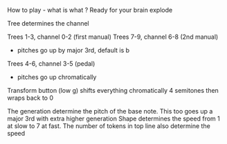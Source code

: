 How to play - what is what ? Ready for your brain explode

Tree determines the channel

Trees 1-3, channel 0-2 (first manual)
Trees 7-9, channel 6-8 (2nd manual)
- pitches go up by major 3rd, default is b

Trees 4-6, channel 3-5 (pedal)
- pitches go up chromatically

Transform button (low g) shifts everything chromatically 4 semitones then wraps back to 0

The generation determine the pitch of the base note. This too goes up a major 3rd with extra higher generation
Shape determines the speed from 1 at slow to 7 at fast. The number of tokens in top line also determine the speed
